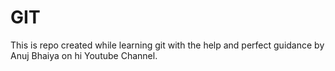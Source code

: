 # GIT
This is repo created while learning git with the help and perfect guidance by Anuj Bhaiya on hi Youtube Channel.
